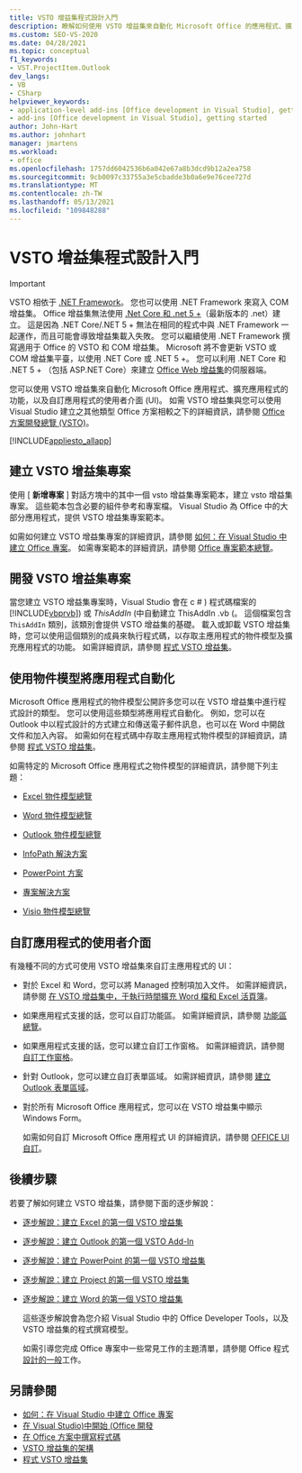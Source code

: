 ```yaml
---
title: VSTO 增益集程式設計入門
description: 瞭解如何使用 VSTO 增益集來自動化 Microsoft Office 的應用程式、擴充應用程式的功能，以及自訂應用程式的使用者介面。
ms.custom: SEO-VS-2020
ms.date: 04/28/2021
ms.topic: conceptual
f1_keywords:
- VST.ProjectItem.Outlook
dev_langs:
- VB
- CSharp
helpviewer_keywords:
- application-level add-ins [Office development in Visual Studio], getting started
- add-ins [Office development in Visual Studio], getting started
author: John-Hart
ms.author: johnhart
manager: jmartens
ms.workload:
- office
ms.openlocfilehash: 1757dd6042536b6a042e67a8b3dcd9b12a2ea758
ms.sourcegitcommit: 9cb0097c33755a3e5cbadde3b0a6e9e76cee727d
ms.translationtype: MT
ms.contentlocale: zh-TW
ms.lasthandoff: 05/13/2021
ms.locfileid: "109848288"
---
```

# <a name="get-started-programming-vsto-add-ins"></a>VSTO 增益集程式設計入門
> [!IMPORTANT]
> VSTO 相依于 [.NET Framework](https://docs.microsoft.com/dotnet/framework/get-started/overview)。 您也可以使用 .NET Framework 來寫入 COM 增益集。 Office 增益集無法使用 [.Net Core 和 .net 5 +](https://docs.microsoft.com/dotnet/core/dotnet-five)（最新版本的 .net）建立。 這是因為 .NET Core/.NET 5 + 無法在相同的程式中與 .NET Framework 一起運作，而且可能會導致增益集載入失敗。 您可以繼續使用 .NET Framework 撰寫適用于 Office 的 VSTO 和 COM 增益集。 Microsoft 將不會更新 VSTO 或 COM 增益集平臺，以使用 .NET Core 或 .NET 5 +。 您可以利用 .NET Core 和 .NET 5 + （包括 ASP.NET Core）來建立 [Office Web 增益集](https://docs.microsoft.com/office/dev/add-ins/overview/office-add-ins)的伺服器端。

  您可以使用 VSTO 增益集來自動化 Microsoft Office 應用程式、擴充應用程式的功能，以及自訂應用程式的使用者介面 (UI)。 如需 VSTO 增益集與您可以使用 Visual Studio 建立之其他類型 Office 方案相較之下的詳細資訊，請參閱 [Office 方案開發總覽 &#40;VSTO&#41;](../vsto/office-solutions-development-overview-vsto.md)。

 [!INCLUDE[appliesto_allapp](../vsto/includes/appliesto-allapp-md.md)]

## <a name="create-vsto-add-in-projects"></a>建立 VSTO 增益集專案
 使用 [ **新增專案** ] 對話方塊中的其中一個 vsto 增益集專案範本，建立 vsto 增益集專案。 這些範本包含必要的組件參考和專案檔。 Visual Studio 為 Office 中的大部分應用程式，提供 VSTO 增益集專案範本。

 如需如何建立 VSTO 增益集專案的詳細資訊，請參閱 [如何：在 Visual Studio 中建立 Office 專案](../vsto/how-to-create-office-projects-in-visual-studio.md)。 如需專案範本的詳細資訊，請參閱 [Office 專案範本總覽](../vsto/office-project-templates-overview.md)。

## <a name="develop-vsto-add-in-projects"></a>開發 VSTO 增益集專案
 當您建立 VSTO 增益集專案時，Visual Studio 會在 c #  ) 程式碼檔案的 [!INCLUDE[vbprvb](../sharepoint/includes/vbprvb-md.md)]) 或 *ThisAddIn* (中自動建立 ThisAddIn .vb (。 這個檔案包含 `ThisAddIn` 類別，該類別會提供 VSTO 增益集的基礎。 載入或卸載 VSTO 增益集時，您可以使用這個類別的成員來執行程式碼，以存取主應用程式的物件模型及擴充應用程式的功能。 如需詳細資訊，請參閱 [程式 VSTO 增益集](../vsto/programming-vsto-add-ins.md)。

## <a name="automate-applications-by-using-the-object-models"></a>使用物件模型將應用程式自動化
 Microsoft Office 應用程式的物件模型公開許多您可以在 VSTO 增益集中進行程式設計的類型。 您可以使用這些類型將應用程式自動化。 例如，您可以在 Outlook 中以程式設計的方式建立和傳送電子郵件訊息，也可以在 Word 中開啟文件和加入內容。 如需如何在程式碼中存取主應用程式物件模型的詳細資訊，請參閱 [程式 VSTO 增益集](../vsto/programming-vsto-add-ins.md)。

 如需特定的 Microsoft Office 應用程式之物件模型的詳細資訊，請參閱下列主題：

- [Excel 物件模型總覽](../vsto/excel-object-model-overview.md)

- [Word 物件模型總覽](../vsto/word-object-model-overview.md)

- [Outlook 物件模型總覽](../vsto/outlook-object-model-overview.md)

- [InfoPath 解決方案](../vsto/infopath-solutions.md)

- [PowerPoint 方案](../vsto/powerpoint-solutions.md)

- [專案解決方案](../vsto/project-solutions.md)

- [Visio 物件模型總覽](../vsto/visio-object-model-overview.md)

## <a name="customize-the-user-interface-of-applications"></a>自訂應用程式的使用者介面
 有幾種不同的方式可使用 VSTO 增益集來自訂主應用程式的 UI：

- 對於 Excel 和 Word，您可以將 Managed 控制項加入文件。 如需詳細資訊，請參閱 [在 VSTO 增益集中，于執行時間擴充 Word 檔和 Excel 活頁簿](../vsto/extending-word-documents-and-excel-workbooks-in-vsto-add-ins-at-run-time.md)。

- 如果應用程式支援的話，您可以自訂功能區。 如需詳細資訊，請參閱 [功能區總覽](../vsto/ribbon-overview.md)。

- 如果應用程式支援的話，您可以建立自訂工作窗格。 如需詳細資訊，請參閱 [自訂工作窗格](../vsto/custom-task-panes.md)。

- 針對 Outlook，您可以建立自訂表單區域。 如需詳細資訊，請參閱 [建立 Outlook 表單區域](../vsto/creating-outlook-form-regions.md)。

- 對於所有 Microsoft Office 應用程式，您可以在 VSTO 增益集中顯示 Windows Form。

  如需如何自訂 Microsoft Office 應用程式 UI 的詳細資訊，請參閱 [OFFICE UI 自訂](../vsto/office-ui-customization.md)。

## <a name="next-steps"></a>後續步驟
 若要了解如何建立 VSTO 增益集，請參閱下面的逐步解說：

- [逐步解說：建立 Excel 的第一個 VSTO 增益集](../vsto/walkthrough-creating-your-first-vsto-add-in-for-excel.md)

- [逐步解說：建立 Outlook 的第一個 VSTO Add-In](../vsto/walkthrough-creating-your-first-vsto-add-in-for-outlook.md)

- [逐步解說：建立 PowerPoint 的第一個 VSTO 增益集](../vsto/walkthrough-creating-your-first-vsto-add-in-for-powerpoint.md)

- [逐步解說：建立 Project 的第一個 VSTO 增益集](../vsto/walkthrough-creating-your-first-vsto-add-in-for-project.md)

- [逐步解說：建立 Word 的第一個 VSTO 增益集](../vsto/walkthrough-creating-your-first-vsto-add-in-for-word.md)

  這些逐步解說會為您介紹 Visual Studio 中的 Office Developer Tools，以及 VSTO 增益集的程式撰寫模型。

  如需引導您完成 Office 專案中一些常見工作的主題清單，請參閱 Office 程式 [設計的一般](../vsto/common-tasks-in-office-programming.md)工作。

## <a name="see-also"></a>另請參閱
- [如何：在 Visual Studio 中建立 Office 專案](../vsto/how-to-create-office-projects-in-visual-studio.md)
- [在 Visual Studio&#41;中開始 &#40;Office 開發 ](../vsto/getting-started-office-development-in-visual-studio.md)
- [在 Office 方案中撰寫程式碼](../vsto/writing-code-in-office-solutions.md)
- [VSTO 增益集的架構](../vsto/architecture-of-vsto-add-ins.md)
- [程式 VSTO 增益集](../vsto/programming-vsto-add-ins.md)
